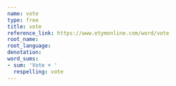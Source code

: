 ```yaml
---
name: vote
type: free
title: vote
reference_link: https://www.etymonline.com/word/vote
root_name: 
root_language: 
denotation: 
word_sums:
- sum: 'Vote + '
  respelling: vote
---
```

